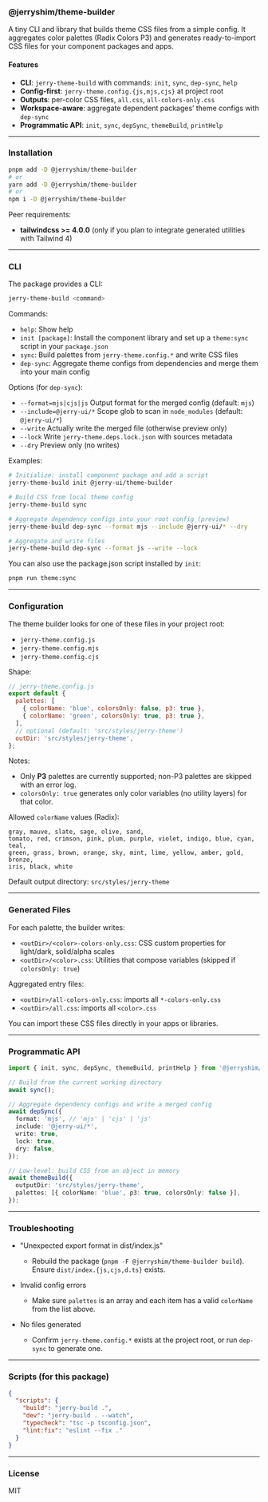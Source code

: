 ### @jerryshim/theme-builder

A tiny CLI and library that builds theme CSS files from a simple config. It aggregates color palettes (Radix Colors P3) and generates ready-to-import CSS files for your component packages and apps.

#### Features

- **CLI**: `jerry-theme-build` with commands: `init`, `sync`, `dep-sync`, `help`
- **Config-first**: `jerry-theme.config.{js,mjs,cjs}` at project root
- **Outputs**: per-color CSS files, `all.css`, `all-colors-only.css`
- **Workspace-aware**: aggregate dependent packages’ theme configs with `dep-sync`
- **Programmatic API**: `init`, `sync`, `depSync`, `themeBuild`, `printHelp`

---

### Installation

```bash
pnpm add -D @jerryshim/theme-builder
# or
yarn add -D @jerryshim/theme-builder
# or
npm i -D @jerryshim/theme-builder
```

Peer requirements:

- **tailwindcss >= 4.0.0** (only if you plan to integrate generated utilities with Tailwind 4)

---

### CLI

The package provides a CLI:

```bash
jerry-theme-build <command>
```

Commands:

- `help`: Show help
- `init [package]`: Install the component library and set up a `theme:sync` script in your `package.json`
- `sync`: Build palettes from `jerry-theme.config.*` and write CSS files
- `dep-sync`: Aggregate theme configs from dependencies and merge them into your main config

Options (for `dep-sync`):

- `--format=mjs|cjs|js` Output format for the merged config (default: `mjs`)
- `--include=@jerry-ui/*` Scope glob to scan in `node_modules` (default: `@jerry-ui/*`)
- `--write` Actually write the merged file (otherwise preview only)
- `--lock` Write `jerry-theme.deps.lock.json` with sources metadata
- `--dry` Preview only (no writes)

Examples:

```bash
# Initialize: install component package and add a script
jerry-theme-build init @jerry-ui/theme-builder

# Build CSS from local theme config
jerry-theme-build sync

# Aggregate dependency configs into your root config (preview)
jerry-theme-build dep-sync --format mjs --include @jerry-ui/* --dry

# Aggregate and write files
jerry-theme-build dep-sync --format js --write --lock
```

You can also use the package.json script installed by `init`:

```bash
pnpm run theme:sync
```

---

### Configuration

The theme builder looks for one of these files in your project root:

- `jerry-theme.config.js`
- `jerry-theme.config.mjs`
- `jerry-theme.config.cjs`

Shape:

```js
// jerry-theme.config.js
export default {
  palettes: [
    { colorName: 'blue', colorsOnly: false, p3: true },
    { colorName: 'green', colorsOnly: true, p3: true },
  ],
  // optional (default: 'src/styles/jerry-theme')
  outDir: 'src/styles/jerry-theme',
};
```

Notes:

- Only **P3** palettes are currently supported; non-P3 palettes are skipped with an error log.
- `colorsOnly: true` generates only color variables (no utility layers) for that color.

Allowed `colorName` values (Radix):

```
gray, mauve, slate, sage, olive, sand,
tomato, red, crimson, pink, plum, purple, violet, indigo, blue, cyan, teal,
green, grass, brown, orange, sky, mint, lime, yellow, amber, gold, bronze,
iris, black, white
```

Default output directory: `src/styles/jerry-theme`

---

### Generated Files

For each palette, the builder writes:

- `<outDir>/<color>-colors-only.css`: CSS custom properties for light/dark, solid/alpha scales
- `<outDir>/<color>.css`: Utilities that compose variables (skipped if `colorsOnly: true`)

Aggregated entry files:

- `<outDir>/all-colors-only.css`: imports all `*-colors-only.css`
- `<outDir>/all.css`: imports all `<color>.css`

You can import these CSS files directly in your apps or libraries.

---

### Programmatic API

```ts
import { init, sync, depSync, themeBuild, printHelp } from '@jerryshim/theme-builder';

// Build from the current working directory
await sync();

// Aggregate dependency configs and write a merged config
await depSync({
  format: 'mjs', // 'mjs' | 'cjs' | 'js'
  include: '@jerry-ui/*',
  write: true,
  lock: true,
  dry: false,
});

// Low-level: build CSS from an object in memory
await themeBuild({
  outputDir: 'src/styles/jerry-theme',
  palettes: [{ colorName: 'blue', p3: true, colorsOnly: false }],
});
```

---

### Troubleshooting

- "Unexpected export format in dist/index.js"
  - Rebuild the package (`pnpm -F @jerryshim/theme-builder build`). Ensure `dist/index.{js,cjs,d.ts}` exists.

- Invalid config errors
  - Make sure `palettes` is an array and each item has a valid `colorName` from the list above.

- No files generated
  - Confirm `jerry-theme.config.*` exists at the project root, or run `dep-sync` to generate one.

---

### Scripts (for this package)

```json
{
  "scripts": {
    "build": "jerry-build .",
    "dev": "jerry-build . --watch",
    "typecheck": "tsc -p tsconfig.json",
    "lint:fix": "eslint --fix ."
  }
}
```

---

### License

MIT

